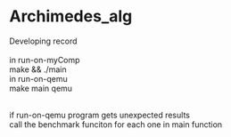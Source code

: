 # Archimedes_alg
Developing record
</br></br>
in run-on-myComp
</br>
make && ./main
</br>
in run-on-qemu
</br>
make main qemu

</br>
if run-on-qemu program gets unexpected results</br>
call the benchmark funciton for each one in main function</br>


